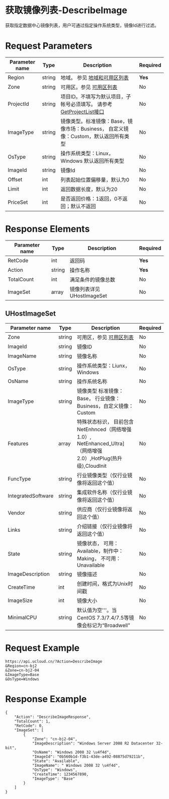 # 获取镜像列表-DescribeImage

获取指定数据中心镜像列表，用户可通过指定操作系统类型，镜像Id进行过滤。

# Request Parameters
|Parameter name|Type|Description|Required|
|---|---|---|---|
|Region|string|地域。 参见 [地域和可用区列表](api/summary/regionlist)|**Yes**|
|Zone|string|可用区。参见 [可用区列表](api/summary/regionlist)|No|
|ProjectId|string|项目ID。不填写为默认项目，子帐号必须填写。 请参考[GetProjectList接口](api/summary/get_project_list)|No|
|ImageType|string|镜像类型。标准镜像：Base，镜像市场：Business， 自定义镜像：Custom，默认返回所有类型|No|
|OsType|string|操作系统类型：Linux， Windows 默认返回所有类型|No|
|ImageId|string|镜像Id|No|
|Offset|int|列表起始位置偏移量，默认为0|No|
|Limit|int|返回数据长度，默认为20|No|
|PriceSet|int|是否返回价格：1返回，0不返回；默认不返回|No|

# Response Elements
|Parameter name|Type|Description|Required|
|---|---|---|---|
|RetCode|int|返回码|**Yes**|
|Action|string|操作名称|**Yes**|
|TotalCount|int|满足条件的镜像总数|No|
|ImageSet|array|镜像列表详见 UHostImageSet|No|

## UHostImageSet
|Parameter name|Type|Description|Required|
|---|---|---|---|
|Zone|string|可用区，参见 [可用区列表](api/summary/regionlist) |No|
|ImageId|string|镜像ID|No|
|ImageName|string|镜像名称|No|
|OsType|string|操作系统类型：Liunx，Windows|No|
|OsName|string|操作系统名称|No|
|ImageType|string|镜像类型 标准镜像：Base， 行业镜像：Business，自定义镜像：Custom|No|
|Features|array|特殊状态标识， 目前包含NetEnhnced（网络增强1.0）, NetEnhanced_Ultra]（网络增强2.0）,HotPlug(热升级),CloudInit|No|
|FuncType|string|行业镜像类型（仅行业镜像将返回这个值）|No|
|IntegratedSoftware|string|集成软件名称（仅行业镜像将返回这个值）|No|
|Vendor|string|供应商（仅行业镜像将返回这个值）|No|
|Links|string|介绍链接（仅行业镜像将返回这个值）|No|
|State|string|镜像状态， 可用：Available，制作中：Making， 不可用：Unavailable|No|
|ImageDescription|string|镜像描述|No|
|CreateTime|int|创建时间，格式为Unix时间戳|No|
|ImageSize|int|镜像大小|No|
|MinimalCPU|string|默认值为空'''。当CentOS 7.3/7.4/7.5等镜像会标记为“Broadwell”|No|

# Request Example
```
https://api.ucloud.cn/?Action=DescribeImage
&Region=cn-bj2
&Zone=cn-bj2-04
&ImageType=Base
&OsType=Windows
```

# Response Example
```
{
    "Action": "DescribeImageResponse", 
    "TotalCount": 1, 
    "RetCode": 0, 
    "ImageSet": [
        {
            "Zone": "cn-bj2-04", 
            "ImageDescription": "Windows Server 2008 R2 Datacenter 32-bit", 
            "OsName": "Windows 2008 32 \u4f4d", 
            "ImageId": "0b560b1d-f3b1-43de-a492-08875d79211b", 
            "State": "Available", 
            "ImageName": " Windows 2008 32 \u4f4d", 
            "OsType": "Windows", 
            "CreateTime": 1234567890, 
            "ImageType": "Base"
        }
    ]
}
```

